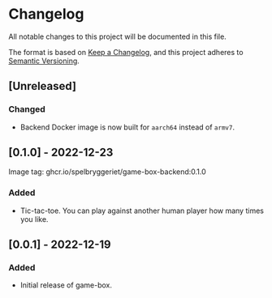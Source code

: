 # Changelog

All notable changes to this project will be documented in this file.

The format is based on [Keep a Changelog](https://keepachangelog.com/en/1.0.0/), and this project
adheres to [Semantic Versioning](https://semver.org/spec/v2.0.0.html).

## [Unreleased]

### Changed

- Backend Docker image is now built for `aarch64` instead of `armv7`.

## [0.1.0] - 2022-12-23

Image tag: ghcr.io/spelbryggeriet/game-box-backend:0.1.0

### Added

- Tic-tac-toe. You can play against another human player how many times you like.

## [0.0.1] - 2022-12-19

### Added

- Initial release of game-box.
